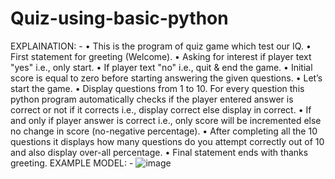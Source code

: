 # Quiz-using-basic-python
EXPLAINATION: -
•	This is the program of quiz game which test our IQ.
•	First statement for greeting (Welcome).
•	Asking for interest if player text "yes" i.e., only start.
•	If player text "no" i.e., quit & end the game.
•	Initial score is equal to zero before starting answering the given questions.
•	Let’s start the game. 
•	Display questions from 1 to 10. For every question this python program automatically checks if the player entered answer is correct or not if it corrects i.e., display correct else display in correct.
•	If and only if player answer is correct i.e., only score will be incremented else no change in score (no-negative percentage).
•	After completing all the 10 questions it displays how many questions do you attempt correctly out of 10 and also display over-all percentage. 
•	Final statement ends with thanks greeting.
EXAMPLE MODEL: -
![image](https://github.com/Bhargavir10/Quiz-using-basic-python/assets/162129694/1fa1f4a8-59c9-4b33-b81b-65d3ff6b1395)

